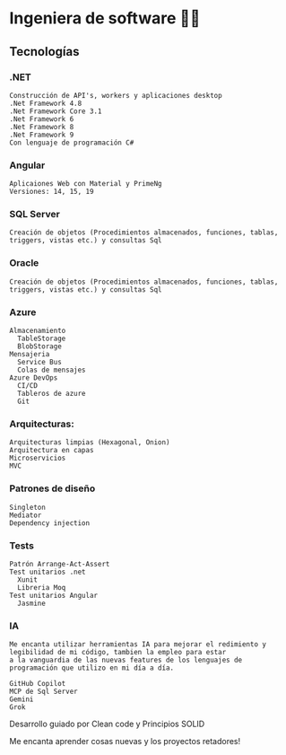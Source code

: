 # Ingeniera de software 🧑‍💻

## Tecnologías  
  ### .NET 
    Construcción de API's, workers y aplicaciones desktop
    .Net Framework 4.8
    .Net Framework Core 3.1
    .Net Framework 6
    .Net Framework 8
    .Net Framework 9
    Con lenguaje de programación C#
  ### Angular 
    Aplicaiones Web con Material y PrimeNg 
    Versiones: 14, 15, 19
  ### SQL Server
    Creación de objetos (Procedimientos almacenados, funciones, tablas, triggers, vistas etc.) y consultas Sql
  ### Oracle
    Creación de objetos (Procedimientos almacenados, funciones, tablas, triggers, vistas etc.) y consultas Sql
  ### Azure
    Almacenamiento
      TableStorage
      BlobStorage
    Mensajeria
      Service Bus
      Colas de mensajes
    Azure DevOps
      CI/CD
      Tableros de azure
      Git
  ### Arquitecturas:
    Arquitecturas limpias (Hexagonal, Onion)
    Arquitectura en capas
    Microservicios
    MVC
  ### Patrones de diseño
    Singleton
    Mediator
    Dependency injection
  ### Tests
    Patrón Arrange-Act-Assert 
    Test unitarios .net
      Xunit
      Libreria Moq
    Test unitarios Angular
      Jasmine
  ### IA
    Me encanta utilizar herramientas IA para mejorar el redimiento y legibilidad de mi código, tambien la empleo para estar 
    a la vanguardia de las nuevas features de los lenguajes de programación que utilizo en mi día a día.

    GitHub Copilot
    MCP de Sql Server
    Gemini
    Grok
    
  Desarrollo guiado por Clean code y Principios SOLID
    
Me encanta aprender cosas nuevas y los proyectos retadores!
